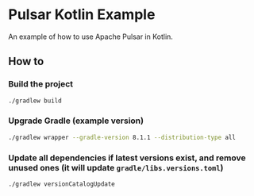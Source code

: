 # Pulsar Kotlin Example

An example of how to use Apache Pulsar in Kotlin.

## How to

### Build the project

```bash
./gradlew build

```

### Upgrade Gradle (example version)

```bash
./gradlew wrapper --gradle-version 8.1.1 --distribution-type all

```

### Update all dependencies if latest versions exist, and remove unused ones (it will update `gradle/libs.versions.toml`)

```bash
./gradlew versionCatalogUpdate

```